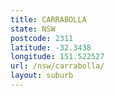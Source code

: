 ```yaml
---
title: CARRABOLLA
state: NSW
postcode: 2311
latitude: -32.3438
longitude: 151.522527
url: /nsw/carrabolla/
layout: suburb
---
```


